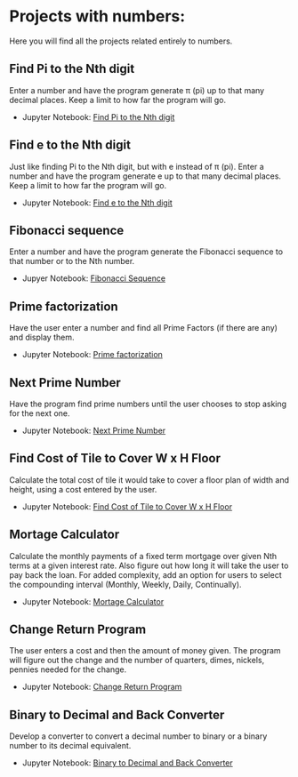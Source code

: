 # Projects with numbers:
Here you will find all the projects related entirely to numbers.

## Find Pi to the Nth digit
Enter a number and have the program generate π (pi) up to that many decimal places. Keep a limit to how far the program will go.

- Jupyter Notebook: [Find Pi to the Nth digit](https://github.com/TheSteppenwolf/100-Python-Capstone-Projects/blob/master/Numbers/Find%20PI%20to%20the%20Nth%20Digit/Find%20PI%20to%20the%20Nth%20Digit.ipynb)

## Find e to the Nth digit
Just like finding Pi to the Nth digit, but with e instead of π (pi). Enter a number and have the program generate e up to that many decimal places. Keep a limit to how far the program will go.

- Jupyter Notebook: [Find e to the Nth digit](https://github.com/TheSteppenwolf/100-Python-Capstone-Projects/blob/master/Numbers/Find%20e%20to%20the%20Nth%20Digit/Find-e-to-the-Nth-Digit.ipynb)

## Fibonacci sequence
Enter a number and have the program generate the Fibonacci sequence to that number or to the Nth number.
 
- Jupyer Notebook: [Fibonacci Sequence](https://github.com/TheSteppenwolf/100-Python-Capstone-Projects/blob/master/Numbers/Fibonacci%20Sequence/Fibonacci-Sequence.ipynb)

## Prime factorization
Have the user enter a number and find all Prime Factors (if there are any) and display them.

- Jupyter Notebook: [Prime factorization](https://github.com/TheSteppenwolf/100-Python-Capstone-Projects/blob/master/Numbers/Prime%20Factorization/Prime%20Factorization.ipynb)

## Next Prime Number
Have the program find prime numbers until the user chooses to stop asking for the next one.

- Jupyter Notebook: [Next Prime Number]()

## Find Cost of Tile to Cover W x H Floor
Calculate the total cost of tile it would take to cover a floor plan of width and height, using a cost entered by the user.

- Jupyter Notebook: [Find Cost of Tile to Cover W x H Floor]()

## Mortage Calculator
Calculate the monthly payments of a fixed term mortgage over given Nth terms at a given interest rate. Also figure out how long it will take the user to pay back the loan. For added complexity, add an option for users to select the compounding interval (Monthly, Weekly, Daily, Continually).

- Jupyter Notebook: [Mortage Calculator]()

## Change Return Program
The user enters a cost and then the amount of money given. The program will figure out the change and the number of quarters, dimes, nickels, pennies needed for the change.

- Jupyter Notebook: [Change Return Program]()

## Binary to Decimal and Back Converter
Develop a converter to convert a decimal number to binary or a binary number to its decimal equivalent.

- Jupyter Notebook: [Binary to Decimal and Back Converter]()
